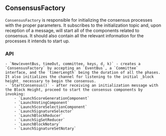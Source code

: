 ## ConsensusFactory

`ConsensusFactory` is responsible for initializing the consensus processes with the proper parameters. It subscribes to the initialization topic and, upon reception of a message, will start all of the components related to consensus. It should also contain all the relevant information for the processes it intends to start up.

### API

    - `New(eventBus, timeOut, committee, keys, d, k)` - creates a `ConsensusFactory` by accepting an `EventBus`, a `Committee` interface, and the `timerLength` being the duration of all the phases. It also initializes the channel for listening to the initial _block height_ necessary to begin the consensus.
    - `StartConsensus()` - after receiving an initialization message with the Block Height, proceed to start the consensus components by invoking:
        - `LaunchScoreGenerationComponent`
        - `LaunchVotingComponent`
        - `LaunchScoreSelectionComponent`
        - `LaunchSignatureSelector`
        - `LaunchBlockReducer`
        - `LaunchSigSetReducer`
        - `LaunchBlockNotary`
        - `LaunchSignatureSetNotary`
